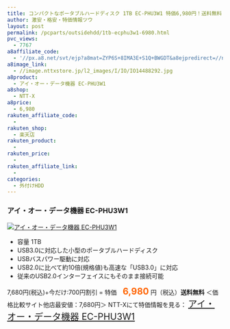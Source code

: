 ```yaml
---
title: コンパクトなポータブルハードディスク 1TB EC-PHU3W1 特価6,980円！送料無料！
author: 激安・格安・特価情報ツウ
layout: post
permalink: /pcparts/outsidehdd/1tb-ecphu3w1-6980.html
pvc_views:
  - 7767
a8affiliate_code:
  - '//px.a8.net/svt/ejp?a8mat=ZYP6S+8IMA3E+S1Q+BWGDT&a8ejpredirect=//nttxstore.jp/_II_IO14488292'
a8image_link:
  - //image.nttxstore.jp/l2_images/I/IO/IO14488292.jpg
a8product:
  - アイ・オー・データ機器 EC-PHU3W1
a8shop:
  - NTT-X
a8price:
  - 6,980
rakuten_affiliate_code:
  -
rakuten_shop:
  - 楽天店
rakuten_product:
  -
rakuten_price:
  -
rakuten_affiliate_link:
  -
categories:
  - 外付けHDD
---
```

### アイ・オー・データ機器 EC-PHU3W1

<div class="img-bg2 img_L">
  <a title="アイ・オー・データ機器 EC-PHU3W1" href="//px.a8.net/svt/ejp?a8mat=ZYP6S+8IMA3E+S1Q+BWGDT&a8ejpredirect=//nttxstore.jp/_II_IO14488292" target="_blank"><img src="//i1.wp.com/image.nttxstore.jp/l2_images/I/IO/IO14488292.jpg?resize=120%2C120" border="0" alt="アイ・オー・データ機器 EC-PHU3W1" style="border: 0pt none;" data-recalc-dims="1" /></a>
</div>

<!--more-->

  * 容量 1TB
  * USB3.0に対応した小型のポータブルハードディスク
  * USBバスパワー駆動に対応
  * USB2.0に比べて約10倍(規格値)も高速な「USB3.0」に対応
  * 従来のUSB2.0インターフェイスにもそのまま接続可能

7,680円(税込)+今だけ:700円割引 = 特価　<span style="color: #ff6600; font-size: 150%;"><strong>6,980</strong></span> 円（税込）**送料無料**
＜価格比較サイト他店最安値：7,680円＞
NTT-Xにて特価情報を見る： <span style="font-size: 150%;"><a href="//px.a8.net/svt/ejp?a8mat=ZYP6S+8IMA3E+S1Q+BWGDT&a8ejpredirect=//nttxstore.jp/_II_IO14488292" target="_blank">アイ・オー・データ機器 EC-PHU3W1</a></p>